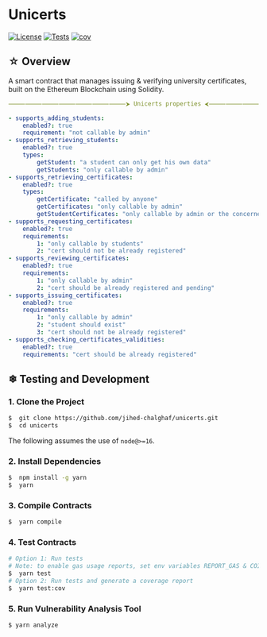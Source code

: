
# Unicerts

[![License][license-image]][license] [![Tests][tests-image]][tests-workflow] [![cov][cov-image]][repo-actions]

[license-image]: https://img.shields.io/badge/license-BSD-green.svg
[license]: https://github.com/jihed-chalghaf/unicerts/blob/master/LICENSE.md
[tests-image]: https://github.com/jihed-chalghaf/unicerts/workflows/tests/badge.svg
[tests-workflow]: https://github.com/jihed-chalghaf/unicerts/actions/workflows/tests.yml
[cov-image]: https://jihed-chalghaf.github.io/unicerts/badges/coverage.svg
[repo-actions]: https://github.com/jihed-chalghaf/unicerts/actions

## ☆ Overview

A smart contract that manages issuing & verifying university certificates, built on the Ethereum Blockchain using Solidity.

```yaml
⸻⸻⸻⸻⸻⸻⸻⮞ Unicerts properties ⮜⸻⸻⸻⸻⸻⸻⸻

- supports_adding_students:
    enabled?: true
    requirement: "not callable by admin"
- supports_retrieving_students:
    enabled?: true
    types:
        getStudent: "a student can only get his own data"
        getStudents: "only callable by admin"
- supports_retrieving_certificates:
    enabled?: true
    types:
        getCertificate: "called by anyone"
        getCertificates: "only callable by admin"
        getStudentCertificates: "only callable by admin or the concerned student"
- supports_requesting_certificates:
    enabled?: true
    requirements:
        1: "only callable by students"
        2: "cert should not be already registered"
- supports_reviewing_certificates:
    enabled?: true
    requirements:
        1: "only callable by admin"
        2: "cert should be already registered and pending"
- supports_issuing_certificates:
    enabled?: true
    requirements:
        1: "only callable by admin"
        2: "student should exist"
        3: "cert should not be already registered"
- supports_checking_certificates_validities:
    enabled?: true
    requirements: "cert should be already registered"
```

## ❄ Testing and Development

### 1. Clone the Project
```bash
$  git clone https://github.com/jihed-chalghaf/unicerts.git
$  cd unicerts
```

The following assumes the use of `node@>=16`.

### 2. Install Dependencies

```bash
$  npm install -g yarn
$  yarn
```

### 3. Compile Contracts

```bash
$  yarn compile
```

### 4. Test Contracts

```bash
# Option 1: Run tests
# Note: to enable gas usage reports, set env variables REPORT_GAS & COINMARKETCAP_API_KEY
$  yarn test
# Option 2: Run tests and generate a coverage report
$  yarn test:cov
```

### 5. Run Vulnerability Analysis Tool

```bash
$ yarn analyze
```
